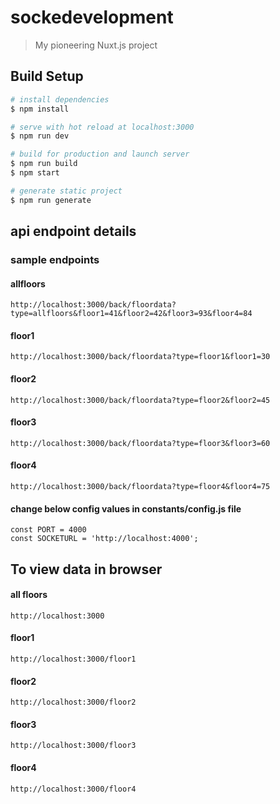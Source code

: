 # sockedevelopment

> My pioneering Nuxt.js project

## Build Setup

``` bash
# install dependencies
$ npm install

# serve with hot reload at localhost:3000
$ npm run dev

# build for production and launch server
$ npm run build
$ npm start

# generate static project
$ npm run generate
```

## api endpoint details
### sample endpoints

#### allfloors 
`http://localhost:3000/back/floordata?type=allfloors&floor1=41&floor2=42&floor3=93&floor4=84`

#### floor1
`http://localhost:3000/back/floordata?type=floor1&floor1=30`

#### floor2
`http://localhost:3000/back/floordata?type=floor2&floor2=45`

#### floor3
`http://localhost:3000/back/floordata?type=floor3&floor3=60`

#### floor4
`http://localhost:3000/back/floordata?type=floor4&floor4=75`

#### change below config values in constants/config.js file
```
const PORT = 4000
const SOCKETURL = 'http://localhost:4000';
```

## To view data in browser

#### all floors
`http://localhost:3000`

#### floor1
`http://localhost:3000/floor1`

#### floor2
`http://localhost:3000/floor2`

#### floor3
`http://localhost:3000/floor3`

#### floor4
`http://localhost:3000/floor4`
